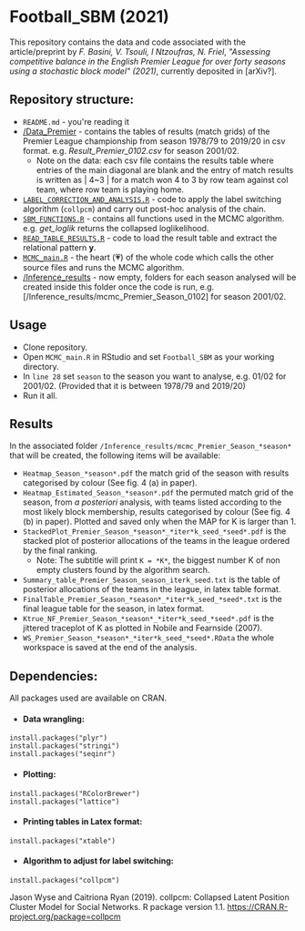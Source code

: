 # Football_SBM (2021)

This repository contains the data and code associated with the article/preprint by *F. Basini, V. Tsouli, I Ntzoufras, N. Friel*, 
*"Assessing competitive balance in the English Premier League for over forty seasons using a stochastic block model" (2021)*, currently deposited in [arXiv?].

## Repository structure:  

* ```README.md``` - you're reading it
* [/Data_Premier](https://github.com/basins95/Football_SBM/tree/master/Data_Premier) - contains the tables of results (match grids) of the Premier League championship from season 1978/79 to 2019/20 in csv format. e.g. *Result_Premier_0102.csv* for season 2001/02.
	* Note on the data: each csv file contains the results table where entries of the main diagonal are blank and the entry of match results is written as | 4~3 | for a match won 4 to 3 by row team against col team, where row team is playing home.
* [```LABEL_CORRECTION_AND_ANALYSIS.R```](https://github.com/basins95/Football_SBM/blob/master/LABEL_CORRECTION_AND_ANALYSIS.R) - code to apply the label switching algorithm (```collpcm```) and carry out post-hoc analysis of the chain. 
* [```SBM_FUNCTIONS.R```](https://github.com/basins95/Football_SBM/blob/master/SBM_FUNCTIONS.R) - contains all functions used in the MCMC algorithm. e.g. *get_loglik* returns the collapsed loglikelihood. 
* [```READ_TABLE_RESULTS.R```](https://github.com/basins95/Football_SBM/blob/master/READ_TABLE_RESULTS.R) - code to load the result table and extract the relational pattern **y**.
* [```MCMC_main.R```](https://github.com/basins95/Football_SBM/blob/master/MCMC_main.R) - the heart (:heartpulse:) of the whole code which calls the other source files and runs the MCMC algorithm.
* [/Inference_results](https://github.com/basins95/Football_SBM/tree/master/Inference_results) - now empty, folders for each season analysed will be created inside this folder once the code is run, e.g. [/Inference_results/mcmc_Premier_Season_0102] for season 2001/02.


## Usage

* Clone repository.
* Open ```MCMC_main.R``` in RStudio and set ```Football_SBM``` as your working directory.
* In ```line 28``` set ```season``` to the season you want to analyse, e.g. 01/02 for 2001/02. (Provided that it is between 1978/79 and 2019/20)
* Run it all.

## Results
In the associated folder ```/Inference_results/mcmc_Premier_Season_*season*``` that will be created, the following items will be available:
* ```Heatmap_Season_*season*.pdf``` the match grid of the season with results categorised by colour (See fig. 4 (a) in paper).
* ```Heatmap_Estimated_Season_*season*.pdf``` the permuted match grid of the season, from *a posteriori* analysis, with teams listed according to the most likely block membership, results categorised by colour (See fig. 4 (b) in paper). 
	Plotted and saved only when the MAP for K is larger than 1.
* ```StackedPlot_Premier_Season_*season*_*iter*k_seed_*seed*.pdf``` is the stacked plot of posterior allocations of the teams in the league ordered by the final ranking.
	* Note: The subtitle will print ```K = *K*```, the biggest number K of non empty clusters found by the algorithm search.
* ```Summary_table_Premier_Season_season_iterk_seed.txt``` is the table of posterior allocations of the teams in the league, in latex table format.
* ```FinalTable_Premier_Season_*season*_*iter*k_seed_*seed*.txt``` is the final league table for the season, in latex format.
* ```Ktrue_NF_Premier_Season_*season*_*iter*k_seed_*seed*.pdf``` is the jittered traceplot of K as plotted in Nobile and Fearnside (2007).
* ```WS_Premier_Season_*season*_*iter*k_seed_*seed*.RData``` the whole workspace is saved at the end of the analysis.

## Dependencies:
All packages used are available on CRAN.
* #### Data wrangling: 
```
install.packages("plyr")
install.packages("stringi")
install.packages("seqinr")
```
* #### Plotting: 
```
install.packages("RColorBrewer")
install.packages("lattice")
```
* #### Printing tables in Latex format: 
```
install.packages("xtable")
```
* #### Algorithm to adjust for label switching: 
```
install.packages("collpcm")
```
Jason Wyse and Caitriona Ryan (2019). collpcm: Collapsed Latent Position Cluster Model
  for Social Networks. R package version 1.1. <https://CRAN.R-project.org/package=collpcm>

